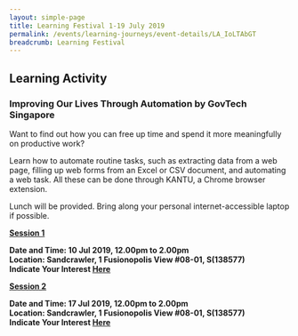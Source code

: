 ```yaml
---
layout: simple-page
title: Learning Festival 1-19 July 2019
permalink: /events/learning-journeys/event-details/LA_IoLTAbGT
breadcrumb: Learning Festival
---
```


## Learning Activity
### Improving Our Lives Through Automation by GovTech Singapore

Want to find out how you can free up time and spend it more meaningfully on productive work? 

Learn how to automate routine tasks, such as extracting data from a web page, filling up web forms from an Excel or CSV document, and automating a web task. All these can be done through KANTU, a Chrome browser extension. 

Lunch will be provided. Bring along your personal internet-accessible laptop if possible. 

<u><b>Session 1</b></u>

**Date and Time: 10 Jul 2019, 12.00pm to 2.00pm** <br>
**Location: Sandcrawler, 1 Fusionopolis View #08-01, S(138577)** <br> 
**Indicate Your Interest [Here](https://www.eventbrite.sg/e/improving-our-lives-through-automation-by-govtech-tickets-61979425129)** <br>

<u><b>Session 2</b></u>

**Date and Time: 17 Jul 2019, 12.00pm to 2.00pm** <br>
**Location: Sandcrawler, 1 Fusionopolis View #08-01, S(138577)** <br>
**Indicate Your Interest [Here](https://www.eventbrite.sg/e/improving-our-lives-through-automation-by-govtech-2nd-run-tickets-62076950831)** <br>

